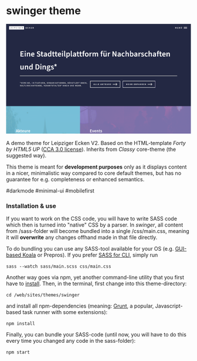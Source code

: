  # swinger theme

![Screenshot](screenshot.png)

 A demo theme for Leipziger Ecken V2. Based on the HTML-template *Forty by HTML5 UP* ([CCA 3.0 license](https://html5up.net/license)). Inherits from *Classy* core-theme (the suggested way).
 
 This theme is meant for **development purposes** only as it displays content in a nicer, minimalistic way compared to core default themes, but has no guarantee for e.g. completeness or enhanced semantics.

 #darkmode #minimal-ui #mobilefirst

 ### Installation & use

 If you want to work on the CSS code, you will have to write SASS code which then is turned into "native" CSS by a parser. In *swinger*, all content from /sass-folder will become bundled into a single /css/main.css, meaning it will **overwrite** any changes offhand made in that file directly.

 To do bundling you can use any SASS-tool available for your OS (e.g. [GUI-based Koala](http://koala-app.com/) or Prepros). If you prefer [SASS for CLI](https://sass-lang.com/install), simply run
 
 ```console
 sass --watch sass/main.scss css/main.css
 ```

 Another way goes via npm, yet another command-line utility that you first have to [install](https://nodejs.org/en/download/). Then, in the terminal, first change into this theme-directory:
 ```console
 cd /web/sites/themes/swinger
 ```
 and install all npm-dependencies (meaning: [Grunt](https://gruntjs.com/), a popular, Javascript-based task runner with some extensions):
 ```console
 npm install
 ```
 Finally, you can bundle your SASS-code (until now, you will have to do this every time you changed any code in the sass-folder):
 ```console
 npm start
 ```
